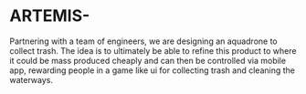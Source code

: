 # ARTEMIS-
Partnering with a team of engineers, we are designing an aquadrone to collect trash. The idea is to ultimately be able to refine this product to where it could be mass produced cheaply and can then be controlled via mobile app, rewarding people in a game like ui for collecting trash and cleaning the waterways. 
